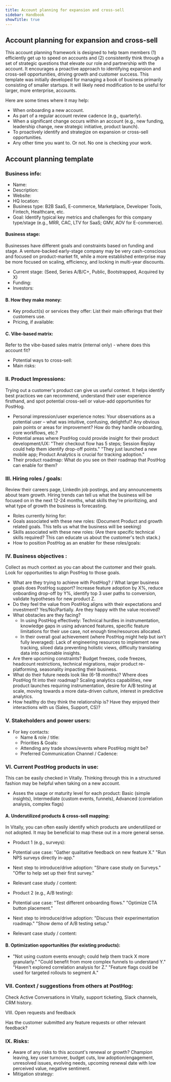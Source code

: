 ```yaml
---
title: Account planning for expansion and cross-sell
sidebar: Handbook
showTitle: true
---
```

## Account planning for expansion and cross-sell

This account planning framework is designed to help team members (1) efficiently get up to speed on accounts and (2) consistently think through a set of strategic questions that elevate our role and partnership with the account. It encourages a proactive approach to identifying expansion and cross-sell opportunities, driving growth and customer success. This template was initially developed for managing a book of business primarily consisting of smaller startups. It will likely need modification to be useful for larger, more enterprise, accounts.

Here are some times where it may help:
- When onboarding a new account.
- As part of a regular account review cadence (e.g., quarterly).
- When a significant change occurs within an account (e.g., new funding, leadership change, new strategic initiative, product launch).
- To proactively identify and strategize on expansion or cross-sell opportunities.
- Any other time you want to. Or not. No one is checking your work.
## Account planning template

### Business info:

- Name:
- Description:
- Website: 
- HQ location:    
- Business type: B2B SaaS, E-commerce, Marketplace, Developer Tools, Fintech, Healthcare, etc.
- Goal: Identify typical key metrics and challenges for this company type/stage (e.g., MRR, CAC, LTV for SaaS; GMV, AOV for E-commerce).

#### Business stage:

Businesses have different goals and constraints based on funding and stage. A venture-backed early-stage company may be very cash-conscious and focused on product-market fit, while a more established enterprise may be more focused on scaling, efficiency, and locking in multi-year discounts.

- Current stage: (Seed, Series A/B/C+, Public, Bootstrapped, Acquired by X)
- Funding:
- Investors: 
#### B. How they make money:

- Key product(s) or services they offer: List their main offerings that their customers use.
- Pricing, if available:

#### C. Vibe-based matrix:

Refer to the vibe-based sales matrix (internal only) - where does this account fit?

- Potential ways to cross-sell:
- Main risks:

### II. Product Impressions:

Trying out a customer's product can give us useful context. It helps identify best practices we can recommend, understand their user experience firsthand, and spot potential cross-sell or value-add opportunities for PostHog.

- Personal impression/user experience notes: Your observations as a potential user – what was intuitive, confusing, delightful? Any obvious pain points or areas for improvement? How do they handle onboarding, core workflows, etc.?
- Potential areas where PostHog could provide insight for their product development/UX: "Their checkout flow has 5 steps; Session Replay could help them identify drop-off points." "They just launched a new mobile app; Product Analytics is crucial for tracking adoption."
- Their product roadmap: What do you see on their roadmap that PostHog can enable for them?

### III. Hiring roles / goals:

Review their careers page, LinkedIn job postings, and any announcements about team growth. Hiring trends can tell us what the business will be focused on in the next 12-24 months, what skills they're prioritizing, and what type of growth the business is forecasting.  
  
- Roles currently hiring for: 
- Goals associated with these new roles: (Document Product and growth related goals. This tells us what the business will be seeking)
- Skills associated with these new roles: (Are there specific technical skills required? This can educate us about the customer's tech stack.)
- How to position PostHog as an enabler for these roles/goals: 

### IV. Business objectives :

Collect as much context as you can about the customer and their goals. Look for opportunities to align PostHog to those goals.

- What are they trying to achieve with PostHog? / What larger business goals does PostHog support? Increase feature adoption by X%, reduce onboarding drop-off by Y%, identify top 3 user paths to conversion, validate hypotheses for new product Z.
- Do they feel the value from PostHog aligns with their expectations and investment? Yes/No/Partially. Are they happy with the value received?
- What obstacles are they facing?
	- In using PostHog effectively: Technical hurdles in instrumentation, knowledge gaps in using advanced features, specific feature limitations for their use case, not enough time/resources allocated.
	- In their overall goal achievement (where PostHog might help but isn't fully leveraged): Lack of engineering resources to implement new tracking, siloed data preventing holistic views, difficulty translating data into actionable insights.
- Are there upcoming constraints? Budget freezes, code freezes, headcount restrictions, technical migrations, major product re-platforming, seasonality impacting their business.
- What do their future needs look like (6-18 months)? Where does PostHog fit into their roadmap? Scaling analytics capabilities, new product launches requiring instrumentation, desire for A/B testing at scale, moving towards a more data-driven culture, interest in predictive analytics.
- How healthy do they think the relationship is? Have they enjoyed their interactions with us (Sales, Support, CS)?     

### V. Stakeholders and power users:

- For key contacts:
	- Name & role / title:
	- Priorities & Goals: 
	- Attending any trade shows/events where PostHog might be? 
	- Preferred Communication Channel / Cadence:

### VI. Current PostHog products in use:

This can be easily checked in Vitally. Thinking through this in a structured fashion may be helpful when taking on a new account.

- Asses the usage or maturity level for each product: Basic (simple insights), Intermediate (custom events, funnels), Advanced (correlation analysis, complex flags)    

#### A. Underutilized products & cross-sell mapping:

In Vitally, you can often easily identify which products are underutilized or not adopted. It may be beneficial to map these out in a more general sense.

- Product 1 (e.g., surveys):
- Potential use case: "Gather qualitative feedback on new feature X." "Run NPS surveys directly in-app."
- Next step to introduce/drive adoption: "Share case study on Surveys." "Offer to help set up their first survey."
- Relevant case study / content:

- Product 2 (e.g., A/B testing):
- Potential use case: "Test different onboarding flows." "Optimize CTA button placement."
- Next step to introduce/drive adoption: "Discuss their experimentation roadmap." "Show demo of A/B testing setup."
- Relevant case study / content:

#### B. Optimization opportunities (for existing products):

- "Not using custom events enough; could help them track X more granularly." "Could benefit from more complex funnels to understand Y." "Haven't explored correlation analysis for Z." "Feature flags could be used for targeted rollouts to segment A."

### VII. Context / suggestions from others at PostHog:

Check Active Conversations in Vitally, support ticketing, Slack channels, CRM history.  

VIII. Open requests and feedback

Has the customer submitted any feature requests or other relevant feedback?

### IX. Risks:

- Aware of any risks to this account's renewal or growth? Champion leaving, key user turnover, budget cuts, low adoption/engagement, unresolved issues, evolving needs, upcoming renewal date with low perceived value, negative sentiment.
- Mitigation strategy:
